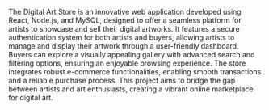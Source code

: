 The Digital Art Store is an innovative web application developed using React, Node.js, and MySQL, designed to offer a seamless platform for artists to showcase and sell their digital artworks. It features a secure authentication system for both artists and buyers, allowing artists to manage and display their artwork through a user-friendly dashboard. Buyers can explore a visually appealing gallery with advanced search and filtering options, ensuring an enjoyable browsing experience. The store integrates robust e-commerce functionalities, enabling smooth transactions and a reliable purchase process. This project aims to bridge the gap between artists and art enthusiasts, creating a vibrant online marketplace for digital art.
